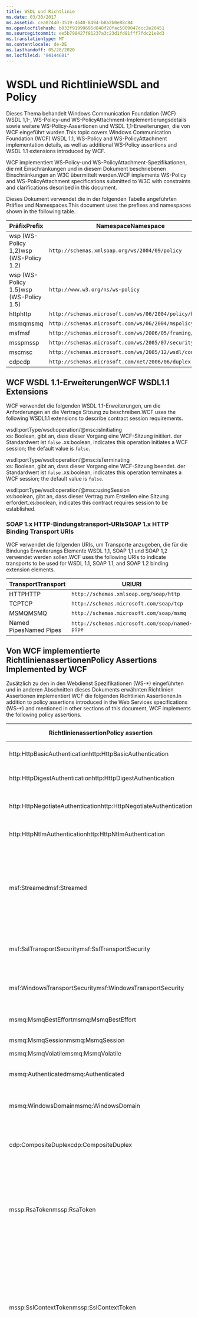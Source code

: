 ```yaml
---
title: WSDL und Richtlinie
ms.date: 03/30/2017
ms.assetid: cea87440-3519-4640-8494-b8a2b0e88c84
ms.openlocfilehash: b032f91999695d848f20fac5009047dcc2e20451
ms.sourcegitcommit: ee5b798427f81237a3c23d1fd81fff7fdc21e8d3
ms.translationtype: MT
ms.contentlocale: de-DE
ms.lasthandoff: 05/28/2020
ms.locfileid: "84144681"
---
```

# <a name="wsdl-and-policy"></a><span data-ttu-id="a3318-102">WSDL und Richtlinie</span><span class="sxs-lookup"><span data-stu-id="a3318-102">WSDL and Policy</span></span>
<span data-ttu-id="a3318-103">Dieses Thema behandelt Windows Communication Foundation (WCF) WSDL 1,1-, WS-Policy-und WS-PolicyAttachment-Implementierungsdetails sowie weitere WS-Policy-Assertionen und WSDL 1,1-Erweiterungen, die von WCF eingeführt wurden.</span><span class="sxs-lookup"><span data-stu-id="a3318-103">This topic covers Windows Communication Foundation (WCF) WSDL 1.1, WS-Policy and WS-PolicyAttachment implementation details, as well as additional WS-Policy assertions and WSDL 1.1 extensions introduced by WCF.</span></span>  
  
 <span data-ttu-id="a3318-104">WCF implementiert WS-Policy-und WS-PolicyAttachment-Spezifikationen, die mit Einschränkungen und in diesem Dokument beschriebenen Einschränkungen an W3C übermittelt werden.</span><span class="sxs-lookup"><span data-stu-id="a3318-104">WCF implements WS-Policy and WS-PolicyAttachment specifications submitted to W3C with constraints and clarifications described in this document.</span></span>  
  
 <span data-ttu-id="a3318-105">Dieses Dokument verwendet die in der folgenden Tabelle angeführten Präfixe und Namespaces.</span><span class="sxs-lookup"><span data-stu-id="a3318-105">This document uses the prefixes and namespaces shown in the following table.</span></span>  
  
|<span data-ttu-id="a3318-106">Präfix</span><span class="sxs-lookup"><span data-stu-id="a3318-106">Prefix</span></span>|<span data-ttu-id="a3318-107">Namespace</span><span class="sxs-lookup"><span data-stu-id="a3318-107">Namespace</span></span>|  
|------------|---------------|  
|<span data-ttu-id="a3318-108">wsp (WS-Policy 1,2)</span><span class="sxs-lookup"><span data-stu-id="a3318-108">wsp (WS-Policy 1.2)</span></span>|`http://schemas.xmlsoap.org/ws/2004/09/policy`|  
|<span data-ttu-id="a3318-109">wsp (WS-Policy 1.5)</span><span class="sxs-lookup"><span data-stu-id="a3318-109">wsp (WS-Policy 1.5)</span></span>|`http://www.w3.org/ns/ws-policy`|  
|<span data-ttu-id="a3318-110">http</span><span class="sxs-lookup"><span data-stu-id="a3318-110">http</span></span>|`http://schemas.microsoft.com/ws/06/2004/policy/http`|  
|<span data-ttu-id="a3318-111">msmq</span><span class="sxs-lookup"><span data-stu-id="a3318-111">msmq</span></span>|`http://schemas.microsoft.com/ws/06/2004/mspolicy/msmq`|  
|<span data-ttu-id="a3318-112">msf</span><span class="sxs-lookup"><span data-stu-id="a3318-112">msf</span></span>|`http://schemas.microsoft.com/ws/2006/05/framing/policy`|  
|<span data-ttu-id="a3318-113">mssp</span><span class="sxs-lookup"><span data-stu-id="a3318-113">mssp</span></span>|`http://schemas.microsoft.com/ws/2005/07/securitypolicy`|  
|<span data-ttu-id="a3318-114">msc</span><span class="sxs-lookup"><span data-stu-id="a3318-114">msc</span></span>|`http://schemas.microsoft.com/ws/2005/12/wsdl/contract`|  
|<span data-ttu-id="a3318-115">cdp</span><span class="sxs-lookup"><span data-stu-id="a3318-115">cdp</span></span>|`http://schemas.microsoft.com/net/2006/06/duplex`|  
  
## <a name="wcf-wsdl11-extensions"></a><span data-ttu-id="a3318-116">WCF WSDL 1.1-Erweiterungen</span><span class="sxs-lookup"><span data-stu-id="a3318-116">WCF WSDL1.1 Extensions</span></span>  
 <span data-ttu-id="a3318-117">WCF verwendet die folgenden WSDL 1.1-Erweiterungen, um die Anforderungen an die Vertrags Sitzung zu beschreiben.</span><span class="sxs-lookup"><span data-stu-id="a3318-117">WCF uses the following WSDL1.1 extensions to describe contract session requirements.</span></span>  
  
 wsdl:portType/wsdl:operation/@msc:isInitiating  
 <span data-ttu-id="a3318-118">xs: Boolean, gibt an, dass dieser Vorgang eine WCF-Sitzung initiiert. der Standardwert ist `false` .</span><span class="sxs-lookup"><span data-stu-id="a3318-118">xs:boolean, indicates this operation initiates a WCF session; the default value is `false`.</span></span>  
  
 wsdl:portType/wsdl:operation/@msc:isTerminating  
 <span data-ttu-id="a3318-119">xs: Boolean, gibt an, dass dieser Vorgang eine WCF-Sitzung beendet. der Standardwert ist `false` .</span><span class="sxs-lookup"><span data-stu-id="a3318-119">xs:boolean, indicates this operation terminates a WCF session; the default value is `false`.</span></span>  
  
 wsdl:portType/wsdl:operation/@msc:usingSession  
 <span data-ttu-id="a3318-120">xs:boolean, gibt an, dass dieser Vertrag zum Erstellen eine Sitzung erfordert.</span><span class="sxs-lookup"><span data-stu-id="a3318-120">xs:boolean, indicates this contract requires session to be established.</span></span>  
  
### <a name="soap-1x-http-binding-transport-uris"></a><span data-ttu-id="a3318-121">SOAP 1.x HTTP-Bindungstransport-URIs</span><span class="sxs-lookup"><span data-stu-id="a3318-121">SOAP 1.x HTTP Binding Transport URIs</span></span>  
 <span data-ttu-id="a3318-122">WCF verwendet die folgenden URIs, um Transporte anzugeben, die für die Bindungs Erweiterungs Elemente WSDL 1,1, SOAP 1,1 und SOAP 1,2 verwendet werden sollen.</span><span class="sxs-lookup"><span data-stu-id="a3318-122">WCF uses the following URIs to indicate transports to be used for WSDL 1.1, SOAP 1.1, and SOAP 1.2 binding extension elements.</span></span>  
  
|<span data-ttu-id="a3318-123">Transport</span><span class="sxs-lookup"><span data-stu-id="a3318-123">Transport</span></span>|<span data-ttu-id="a3318-124">URI</span><span class="sxs-lookup"><span data-stu-id="a3318-124">URI</span></span>|  
|---------------|---------|  
|<span data-ttu-id="a3318-125">HTTP</span><span class="sxs-lookup"><span data-stu-id="a3318-125">HTTP</span></span>|`http://schemas.xmlsoap.org/soap/http`|  
|<span data-ttu-id="a3318-126">TCP</span><span class="sxs-lookup"><span data-stu-id="a3318-126">TCP</span></span>|`http://schemas.microsoft.com/soap/tcp`|  
|<span data-ttu-id="a3318-127">MSMQ</span><span class="sxs-lookup"><span data-stu-id="a3318-127">MSMQ</span></span>|`http://schemas.microsoft.com/soap/msmq`|  
|<span data-ttu-id="a3318-128">Named Pipes</span><span class="sxs-lookup"><span data-stu-id="a3318-128">Named Pipes</span></span>|`http://schemas.microsoft.com/soap/named-pipe`|  
  
## <a name="policy-assertions-implemented-by-wcf"></a><span data-ttu-id="a3318-129">Von WCF implementierte Richtlinienassertionen</span><span class="sxs-lookup"><span data-stu-id="a3318-129">Policy Assertions Implemented by WCF</span></span>  
 <span data-ttu-id="a3318-130">Zusätzlich zu den in den Webdienst Spezifikationen (WS-\*) eingeführten und in anderen Abschnitten dieses Dokuments erwähnten Richtlinien Assertionen implementiert WCF die folgenden Richtlinien Assertionen.</span><span class="sxs-lookup"><span data-stu-id="a3318-130">In addition to policy assertions introduced in the Web Services specifications (WS-\*) and mentioned in other sections of this document, WCF implements the following policy assertions.</span></span>  
  
|<span data-ttu-id="a3318-131">Richtlinienassertion</span><span class="sxs-lookup"><span data-stu-id="a3318-131">Policy assertion</span></span>|<span data-ttu-id="a3318-132">Richtliniensubjekt</span><span class="sxs-lookup"><span data-stu-id="a3318-132">Policy subject</span></span>|<span data-ttu-id="a3318-133">BESCHREIBUNG</span><span class="sxs-lookup"><span data-stu-id="a3318-133">Description</span></span>|  
|----------------------|--------------------|-----------------|  
|<span data-ttu-id="a3318-134">http:HttpBasicAuthentication</span><span class="sxs-lookup"><span data-stu-id="a3318-134">http:HttpBasicAuthentication</span></span>|<span data-ttu-id="a3318-135">Endpunkt</span><span class="sxs-lookup"><span data-stu-id="a3318-135">Endpoint</span></span>|<span data-ttu-id="a3318-136">Endpunkt verwendet die HTTP-Standardauthentifizierung.</span><span class="sxs-lookup"><span data-stu-id="a3318-136">Endpoint uses HTTP Basic Authentication.</span></span>|  
|<span data-ttu-id="a3318-137">http:HttpDigestAuthentication</span><span class="sxs-lookup"><span data-stu-id="a3318-137">http:HttpDigestAuthentication</span></span>|<span data-ttu-id="a3318-138">Endpunkt</span><span class="sxs-lookup"><span data-stu-id="a3318-138">Endpoint</span></span>|<span data-ttu-id="a3318-139">Endpunkt verwendet die HTTP-Hashwertauthentifizierung.</span><span class="sxs-lookup"><span data-stu-id="a3318-139">Endpoint uses HTTP Digest Authentication.</span></span>|  
|<span data-ttu-id="a3318-140">http:HttpNegotiateAuthentication</span><span class="sxs-lookup"><span data-stu-id="a3318-140">http:HttpNegotiateAuthentication</span></span>|<span data-ttu-id="a3318-141">Endpunkt</span><span class="sxs-lookup"><span data-stu-id="a3318-141">Endpoint</span></span>|<span data-ttu-id="a3318-142">Endpunkt verwendet die HTTP-Negotiate-Authentifizierung.</span><span class="sxs-lookup"><span data-stu-id="a3318-142">Endpoint uses HTTP Negotiate Authentication.</span></span>|  
|<span data-ttu-id="a3318-143">http:HttpNtlmAuthentication</span><span class="sxs-lookup"><span data-stu-id="a3318-143">http:HttpNtlmAuthentication</span></span>|<span data-ttu-id="a3318-144">Endpunkt</span><span class="sxs-lookup"><span data-stu-id="a3318-144">Endpoint</span></span>|<span data-ttu-id="a3318-145">Endpunkt verwendet die HTTP-NTLM-Authentifizierung.</span><span class="sxs-lookup"><span data-stu-id="a3318-145">Endpoint uses HTTP NTLM Authentication.</span></span>|  
|<span data-ttu-id="a3318-146">msf:Streamed</span><span class="sxs-lookup"><span data-stu-id="a3318-146">msf:Streamed</span></span>|<span data-ttu-id="a3318-147">Endpunkt</span><span class="sxs-lookup"><span data-stu-id="a3318-147">Endpoint</span></span>|<span data-ttu-id="a3318-148">Endpunkt verwendet Stream-Nachrichtenrahmen.</span><span class="sxs-lookup"><span data-stu-id="a3318-148">Endpoint uses streamed message framing.</span></span> <span data-ttu-id="a3318-149">Diese Assertion wird mit dem für Transporte wie TCP bereitgestellten Message Framing-Protokoll und benannte Pipes verwendet.</span><span class="sxs-lookup"><span data-stu-id="a3318-149">This assertion is used with the Message Framing protocol provided for transports such as TCP, and named pipes.</span></span>|  
|<span data-ttu-id="a3318-150">msf:SslTransportSecurity</span><span class="sxs-lookup"><span data-stu-id="a3318-150">msf:SslTransportSecurity</span></span>|<span data-ttu-id="a3318-151">Endpunkt</span><span class="sxs-lookup"><span data-stu-id="a3318-151">Endpoint</span></span>|<span data-ttu-id="a3318-152">Endpunkt verwendet TLS (Transport Layer Security) mit Nachrichtenrahmen.</span><span class="sxs-lookup"><span data-stu-id="a3318-152">Endpoint uses transport-layer security (TLS) with message framing.</span></span>|  
|<span data-ttu-id="a3318-153">msf:WindowsTransportSecurity</span><span class="sxs-lookup"><span data-stu-id="a3318-153">msf:WindowsTransportSecurity</span></span>|<span data-ttu-id="a3318-154">Endpunkt</span><span class="sxs-lookup"><span data-stu-id="a3318-154">Endpoint</span></span>|<span data-ttu-id="a3318-155">Endpunkt verwendet SPNEGO (Security Provider Negotiation) mit Nachrichtenrahmen.</span><span class="sxs-lookup"><span data-stu-id="a3318-155">Endpoint uses Security Provider Negotiation (SPNEGO) with message framing.</span></span>|  
|<span data-ttu-id="a3318-156">msmq:MsmqBestEffort</span><span class="sxs-lookup"><span data-stu-id="a3318-156">msmq:MsmqBestEffort</span></span>|<span data-ttu-id="a3318-157">Endpunkt</span><span class="sxs-lookup"><span data-stu-id="a3318-157">Endpoint</span></span>|<span data-ttu-id="a3318-158">MSMQ mit Best-Effort-Garantien.</span><span class="sxs-lookup"><span data-stu-id="a3318-158">MSMQ with best-effort guarantees.</span></span>|  
|<span data-ttu-id="a3318-159">msmq:MsmqSession</span><span class="sxs-lookup"><span data-stu-id="a3318-159">msmq:MsmqSession</span></span>|<span data-ttu-id="a3318-160">Endpunkt</span><span class="sxs-lookup"><span data-stu-id="a3318-160">Endpoint</span></span>|<span data-ttu-id="a3318-161">MSMQ mit Sitzungsgarantien.</span><span class="sxs-lookup"><span data-stu-id="a3318-161">MSMQ with Session guarantees.</span></span>|  
|<span data-ttu-id="a3318-162">msmq:MsmqVolatile</span><span class="sxs-lookup"><span data-stu-id="a3318-162">msmq:MsmqVolatile</span></span>|<span data-ttu-id="a3318-163">Endpunkt</span><span class="sxs-lookup"><span data-stu-id="a3318-163">Endpoint</span></span>|<span data-ttu-id="a3318-164">MSMQ Volatile.</span><span class="sxs-lookup"><span data-stu-id="a3318-164">MSMQ Volatile.</span></span>|  
|<span data-ttu-id="a3318-165">msmq:Authenticated</span><span class="sxs-lookup"><span data-stu-id="a3318-165">msmq:Authenticated</span></span>|<span data-ttu-id="a3318-166">Endpunkt</span><span class="sxs-lookup"><span data-stu-id="a3318-166">Endpoint</span></span>|<span data-ttu-id="a3318-167">Die Authentifizierung wird mit dem MSMQ-Transport verwendet.</span><span class="sxs-lookup"><span data-stu-id="a3318-167">Authentication is used with MSMQ transport.</span></span>|  
|<span data-ttu-id="a3318-168">msmq:WindowsDomain</span><span class="sxs-lookup"><span data-stu-id="a3318-168">msmq:WindowsDomain</span></span>|<span data-ttu-id="a3318-169">Endpunkt</span><span class="sxs-lookup"><span data-stu-id="a3318-169">Endpoint</span></span>|<span data-ttu-id="a3318-170">MSMQ verwendet die Windows-Domänenauthentifizierung.</span><span class="sxs-lookup"><span data-stu-id="a3318-170">MSMQ uses Windows Domain authentication.</span></span>|  
|<span data-ttu-id="a3318-171">cdp:CompositeDuplex</span><span class="sxs-lookup"><span data-stu-id="a3318-171">cdp:CompositeDuplex</span></span>|<span data-ttu-id="a3318-172">Endpunkt</span><span class="sxs-lookup"><span data-stu-id="a3318-172">Endpoint</span></span>|<span data-ttu-id="a3318-173">Endpunkt verwendet zwei separate umgekehrte Transportverbindungen für ein- und ausgehende Nachrichten.</span><span class="sxs-lookup"><span data-stu-id="a3318-173">Endpoint uses two separate converse transport connections for in and out messages.</span></span>|  
|<span data-ttu-id="a3318-174">mssp:RsaToken</span><span class="sxs-lookup"><span data-stu-id="a3318-174">mssp:RsaToken</span></span>|<span data-ttu-id="a3318-175">geschachtelt</span><span class="sxs-lookup"><span data-stu-id="a3318-175">Nested</span></span>|<span data-ttu-id="a3318-176">RSA-Schlüsseltokenassertion.</span><span class="sxs-lookup"><span data-stu-id="a3318-176">RSA key token assertion.</span></span> <span data-ttu-id="a3318-177">Diese Anforderung wird in der Regel durch einen als Teil der Schlüsselinformationen in einer unterzeichnenden Signatur direkt serialisierten RSA-Schlüssel erfüllt.</span><span class="sxs-lookup"><span data-stu-id="a3318-177">This requirement is typically satisfied by an RSA key serialized directly as part of the key information in an endorsing signature.</span></span>|  
|<span data-ttu-id="a3318-178">mssp:SslContextToken</span><span class="sxs-lookup"><span data-stu-id="a3318-178">mssp:SslContextToken</span></span>|<span data-ttu-id="a3318-179">geschachtelt</span><span class="sxs-lookup"><span data-stu-id="a3318-179">Nested</span></span>|<span data-ttu-id="a3318-180">Erfordert, dass ein mit binärem TLS-Handshake mit WS-Trust abgerufener SecurityContextToken verwendet wird.</span><span class="sxs-lookup"><span data-stu-id="a3318-180">Requires that a SecurityContextToken obtained using binary TLS handshake using WS-Trust be used.</span></span> <span data-ttu-id="a3318-181">Geschachtelte Assertionen umfassen: sp:RequireDerivedKeys, mssp:MustNotSendCancel, mssp:RequireClientCertificate.</span><span class="sxs-lookup"><span data-stu-id="a3318-181">Nested assertions include: sp:RequireDerivedKeys, mssp:MustNotSendCancel, mssp:RequireClientCertificate.</span></span>|  
|<span data-ttu-id="a3318-182">mssp:MustNotSendCancel</span><span class="sxs-lookup"><span data-stu-id="a3318-182">mssp:MustNotSendCancel</span></span>|<span data-ttu-id="a3318-183">geschachtelt</span><span class="sxs-lookup"><span data-stu-id="a3318-183">Nested</span></span>|<span data-ttu-id="a3318-184">Gibt eine Anforderung an, dass Anforderungssicherheitstoken (Request Security Token, RST)-Anforderungsnachrichten [WS-Trust], die die Cancel-Bindung [WS-Trust, WS-SC] verwenden, nicht an den Aussteller eines bestimmten SecurityContextToken gesendet werden.</span><span class="sxs-lookup"><span data-stu-id="a3318-184">Specifies a requirement that a request security token (RST) request messages [WS-Trust] using the Cancel binding [WS-Trust, WS-SC] not be sent to the issuer of a given SecurityContextToken.</span></span> <span data-ttu-id="a3318-185">Wenn diese Assertion vorhanden ist, dürfen solche Anforderungsnachrichten nicht an den Aussteller gesendet werden.</span><span class="sxs-lookup"><span data-stu-id="a3318-185">If this assertion is present, then such request messages must not be sent to the issuer.</span></span> <span data-ttu-id="a3318-186">Wenn diese Assertion nicht vorhanden ist, können solche Anforderungsnachrichten an den Aussteller gesendet werden.</span><span class="sxs-lookup"><span data-stu-id="a3318-186">If this assertion is not present, then such request messages can be sent to the issuer.</span></span>|  
|<span data-ttu-id="a3318-187">mssp:RequireClientCertificate</span><span class="sxs-lookup"><span data-stu-id="a3318-187">mssp:RequireClientCertificate</span></span>|<span data-ttu-id="a3318-188">geschachtelt</span><span class="sxs-lookup"><span data-stu-id="a3318-188">Nested</span></span>|<span data-ttu-id="a3318-189">Dieses optionale Element gibt die Anforderung an, dass ein Clientzertifikat als Teil des TLSNEGO-Protokolls bereitgestellt wird.</span><span class="sxs-lookup"><span data-stu-id="a3318-189">This optional element specifies a requirement for a client certificate to be provided as part of the TLSNEGO protocol.</span></span> <span data-ttu-id="a3318-190">Wenn diese Assertion vorhanden ist, muss ein Clientzertifikat bereitgestellt werden.</span><span class="sxs-lookup"><span data-stu-id="a3318-190">If this assertion is present, then a client certificate must be provided.</span></span> <span data-ttu-id="a3318-191">Wenn diese Assertion nicht vorhanden ist, darf kein Clientzertifikat bereitgestellt werden.</span><span class="sxs-lookup"><span data-stu-id="a3318-191">If this assertion is not present, then a client certificate must not be provided.</span></span> <span data-ttu-id="a3318-192">Diese Assertion darf nicht außerhalb von mssp:SslContextToken verwendet werden.</span><span class="sxs-lookup"><span data-stu-id="a3318-192">This assertion must not be used outside of mssp:SslContextToken.</span></span>|  
  
## <a name="see-also"></a><span data-ttu-id="a3318-193">Siehe auch</span><span class="sxs-lookup"><span data-stu-id="a3318-193">See also</span></span>

- [<span data-ttu-id="a3318-194">Benutzerdefinierte WSDL-Veröffentlichung</span><span class="sxs-lookup"><span data-stu-id="a3318-194">Custom WSDL Publication</span></span>](../../../../docs/framework/wcf/samples/custom-wsdl-publication.md)
- [<span data-ttu-id="a3318-195">Vorgehensweise: Exportieren von benutzerdefinierten WSDL-Informationen</span><span class="sxs-lookup"><span data-stu-id="a3318-195">How to: Export Custom WSDL</span></span>](../../../../docs/framework/wcf/extending/how-to-export-custom-wsdl.md)
- [<span data-ttu-id="a3318-196">Vorgehensweise: Importieren von benutzerdefinierten WSDL-Informationen</span><span class="sxs-lookup"><span data-stu-id="a3318-196">How to: Import Custom WSDL</span></span>](../../../../docs/framework/wcf/extending/how-to-import-custom-wsdl.md)
